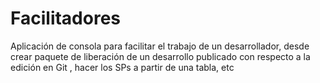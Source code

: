 # Facilitadores
Aplicación de consola para facilitar el trabajo de un desarrollador, desde crear paquete de liberación de un desarrollo publicado con respecto a la edición en Git , hacer los SPs a partir de una tabla, etc
